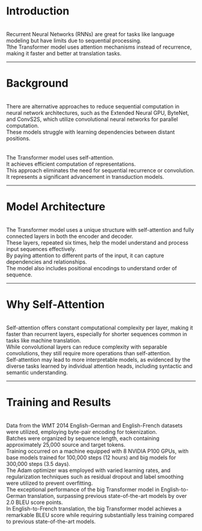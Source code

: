 # Introduction
<br/>Recurrent Neural Networks (RNNs) are great for tasks like language modeling but have limits due to sequential processing.
<br/>Tthe Transformer model uses attention mechanisms instead of recurrence, making it faster and better at translation tasks.

-----------------

# Background
<br/> There are alternative approaches to reduce sequential computation in neural network architectures, such as the Extended Neural GPU, ByteNet, and ConvS2S, which utilize convolutional neural networks for parallel computation. 
<br/> These models struggle with learning dependencies between distant positions.
<br/>
<br/>
<br/> The Transformer model uses self-attention.
<br/> It achieves efficient computation of representations.
<br/> This approach eliminates the need for sequential recurrence or convolution.
<br/> It represents a significant advancement in transduction models.

--------------

# Model Architecture
<br/> The Transformer model uses a unique structure with self-attention and fully connected layers in both the encoder and decoder. 
<br/> These layers, repeated six times, help the model understand and process input sequences effectively. 
<br/> By paying attention to different parts of the input, it can capture dependencies and relationships. 
<br/> The model also includes positional encodings to understand order of sequence.

---------

# Why Self-Attention
<br/>  Self-attention offers constant computational complexity per layer, making it faster than recurrent layers, especially for shorter sequences common in tasks like machine translation.
<br/> While convolutional layers can reduce complexity with separable convolutions, they still require more operations than self-attention.
<br/> Self-attention may lead to more interpretable models, as evidenced by the diverse tasks learned by individual attention heads, including syntactic and semantic understanding.

----------------

# Training and Results
<br/> Data from the WMT 2014 English-German and English-French datasets were utilized, employing byte-pair encoding for tokenization.
<br/> Batches were organized by sequence length, each containing approximately 25,000 source and target tokens. 
<br/> Training occurred on a machine equipped with 8 NVIDIA P100 GPUs, with base models trained for 100,000 steps (12 hours) and big models for 300,000 steps (3.5 days). 
<br/> The Adam optimizer was employed with varied learning rates, and regularization techniques such as residual dropout and label smoothing were utilized to prevent overfitting. 
<br/> The exceptional performance of the big Transformer model in English-to-German translation, surpassing previous state-of-the-art models by over 2.0 BLEU score points.
<br/> In English-to-French translation, the big Transformer model achieves a remarkable BLEU score while requiring substantially less training compared to previous state-of-the-art models.
